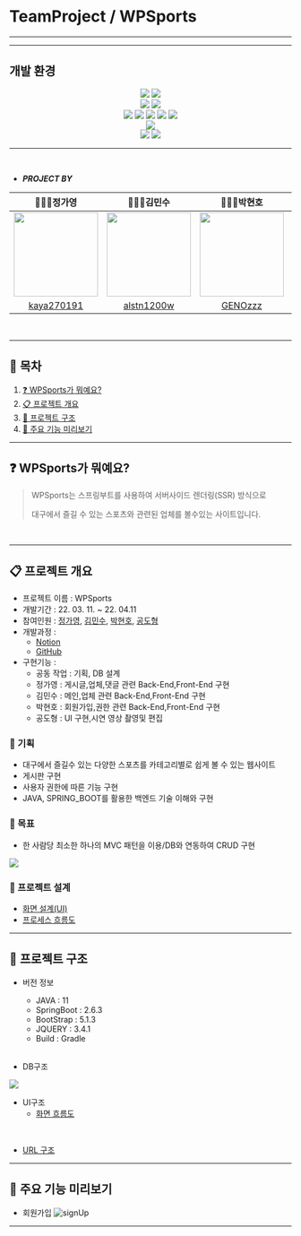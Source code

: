 # TeamProject / WPSports

---

---

## 개발 환경

<div align="center">
<img src="https://img.shields.io/badge/JAVA-007396?style=for-the-badge&logo=java&logoColor=white">
<img src="https://img.shields.io/badge/SpringBoot-6DB33F?style=for-the-badge&logo=SpringBoot&logoColor=white">
<br>
<img src="https://img.shields.io/badge/thymeleaf-005F0F?style=for-the-badge&logo=thymeleaf&logoColor=white">
<img src="https://img.shields.io/badge/SpringScurity-6DB33F?style=for-the-badge&logo=SpringSecurity&logoColor=white">
<br>
<img src="https://img.shields.io/badge/javascript-F7DF1E?style=for-the-badge&logo=javascript&logoColor=white">
<img src="https://img.shields.io/badge/html-E34F26?style=for-the-badge&logo=html5&logoColor=white">
<img src="https://img.shields.io/badge/css-1572B6?style=for-the-badge&logo=css3&logoColor=white">
<img src="https://img.shields.io/badge/bootstrap-7952B3?style=for-the-badge&logo=bootstrap&logoColor=white">
<img src="https://img.shields.io/badge/jQuery-0769AD?style=for-the-badge&logo=jQuery&logoColor=white">
<br>
<img src="https://img.shields.io/badge/mariaDB-003545?style=for-the-badge&logo=mariaDB&logoColor=white">
<br>
<img src="https://img.shields.io/badge/git-F05032?style=for-the-badge&logo=git&logoColor=white">
<img src="https://img.shields.io/badge/github-181717?style=for-the-badge&logo=github&logoColor=white">
</div>

---



<br>

- ***PROJECT BY***

| 👩🏻‍💻정가영                                                                   | 👨🏻‍💻김민수                                                                   | 👨🏻‍💻박현호                                                                   | 👨🏻‍💻공도형                                                                     |
|------------------------------------------------------------------------------|------------------------------------------------------------------------------|------------------------------------------------------------------------------|------------------------------------------------------------------------------|
| <img src="https://avatars.githubusercontent.com/u/92011603?v=4" width="150"> | <img src="https://avatars.githubusercontent.com/u/49222979?v=4" width="150"> | <img src="https://avatars.githubusercontent.com/u/92358313?v=4" width="150"> | <img src="https://avatars.githubusercontent.com/u/92700721?v=4" width="150"> |
| <center><a href="https://github.com/Kaya270191">kaya270191</a></center>      | <center><a href="https://github.com/alstn1200w">alstn1200w</a></center>      | <center><a href="https://github.com/GENOzzz">GENOzzz</a></center>            | <center><a href="https://github.com/merlindoraji">merlindoraji</a></center>  |

<br>

---
## 📄 목차
1. [❓ WPSports가 뭐예요?  ](#-wpsports가-뭐예요)
2. [📋 프로젝트 개요](#-프로젝트-개요)
3. [📁 프로젝트 구조](#-프로젝트-구조)
4. [👀 주요 기능 미리보기](#-주요-기능-미리보기)

---
## ❓ WPSports가 뭐예요?

> WPSports는 스프링부트를 사용하여 서버사이드 렌더링(SSR) 방식으로
>
> 대구에서 즐길 수 있는 스포츠와 관련된 업체를 볼수있는 사이트입니다.

<br>

---

## 📋 프로젝트 개요

- 프로젝트 이름 : WPSports
- 개발기간 : 22. 03. 11. ~ 22. 04.11
- 참여인원 : <a href="https://github.com/Kaya270191">정가영</a>, <a href="https://github.com/alstn1200w">김민수</a>, <a href="https://github.com/GENOzzz">박현호</a>, <a href="https://github.com/merlindoraji">공도형</a>
- 개발과정 :
  - [Notion](https://festive-sheep-7f6.notion.site/9709ba44fe8947cba7d425630fa2e6fe?v=ffc4534f735f4993bc199c96200bd2db)
  - [GitHub](https://github.com/Kaya270191/TeamProject.git)
- 구현기능 :
    - 공동 작업 : 기획, DB 설계
    - 정가영 : 게시글,업체,댓글 관련 Back-End,Front-End 구현
    - 김민수 : 메인,업체 관련 Back-End,Front-End 구현
    - 박현호 : 회원가입,권한 관련 Back-End,Front-End 구현
    - 공도형 : UI 구현,시연 영상 촬영및 편집

### 📝 기획

- 대구에서 즐길수 있는 다양한 스포츠를 카테고리별로 쉽게 볼 수 있는 웹사이트
- 게시판 구현
- 사용자 권한에 따른 기능 구현
- JAVA, SPRING_BOOT를 활용한 백엔드 기술 이해와 구현

### 🎯 목표
- 한 사람당 최소한 하나의 MVC 패턴을 이용/DB와 연동하여 CRUD 구현

<img src="https://mblogthumb-phinf.pstatic.net/MjAxNzAzMjVfMjUw/MDAxNDkwNDM4NzI4MTIy.4ZtITJJKJW_Nj1gKST0BhKMAzqmMaYIj9PobYJMFD4Ig.xTHT-0qyRKXsA4nZ2xKPNeCxeU2-tLIc-4oyrWq5WBgg.PNG.jhc9639/mvc_role_diagram.png?type=w800">

### 🔨 프로젝트 설계

- <a href="https://festive-sheep-7f6.notion.site/UI-ce7ff471bb8747f7a4c4c12c105224f2">화면 설계(UI)</a>
- <a href="https://festive-sheep-7f6.notion.site/0df5760c60fd4b21872032b17b8bbc51">프로세스 흐름도</a>

---

## 📁 프로젝트 구조

- 버전 정보
  - JAVA : 11
  - SpringBoot : 2.6.3
  - BootStrap : 5.1.3
  - JQUERY : 3.4.1
  - Build : Gradle
  
  <br>

- DB구조
<img src="https://s3.us-west-2.amazonaws.com/secure.notion-static.com/85ee3693-856d-4199-a3ae-b6b2a1440ac2/Untitled.png?X-Amz-Algorithm=AWS4-HMAC-SHA256&X-Amz-Content-Sha256=UNSIGNED-PAYLOAD&X-Amz-Credential=AKIAT73L2G45EIPT3X45%2F20220411%2Fus-west-2%2Fs3%2Faws4_request&X-Amz-Date=20220411T105945Z&X-Amz-Expires=86400&X-Amz-Signature=07310aead1cf78365f3c62a14e0c34720eafa670be20294e90218200edd1cf19&X-Amz-SignedHeaders=host&response-content-disposition=filename%20%3D%22Untitled.png%22&x-id=GetObject">
  
<br>

- UI구조
  - <a href="https://festive-sheep-7f6.notion.site/UI-6af423b84ea64bb79e214a0cfd7b7e28">화면 흐름도</a>

<br>
  
- <a href="https://festive-sheep-7f6.notion.site/URL-76fa305400d6475e8edc1a3f37951e4b">URL 구조</a>
---

## 👀 주요 기능 미리보기
- 회원가입
![signUp](https://user-images.githubusercontent.com/92358313/162890408-8dab41e5-1577-417c-acef-99529ca8589b.gif)

---



